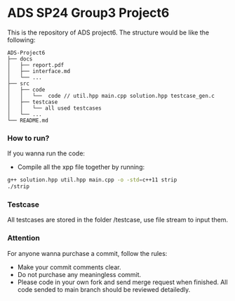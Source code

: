 # ADS SP24 Group3 Project6

This is the repository of ADS project6. The structure would be like the following:

```
ADS-Project6
├── docs 
│   ├── report.pdf
│   ├── interface.md
│   └── ...
├── src  
│   ├── code
│   │   └──  code // util.hpp main.cpp solution.hpp testcase_gen.c
│   ├── testcase
│   │   └── all used testcases
│   └── ...
└── README.md
```

### How to run?

If you wanna run the code:

- Compile all the xpp file together by running:
```bash
g++ solution.hpp util.hpp main.cpp -o -std=c++11 strip
./strip
```

### Testcase

All testcases are stored in the folder /testcase, use file stream to input them. 
### Attention

For anyone wanna purchase a commit, follow the rules:

- Make your commit comments clear.
- Do not purchase any meaningless commit.
- Please code in your own fork and send merge request when finished. All code sended to main branch should be reviewed detailedly.
